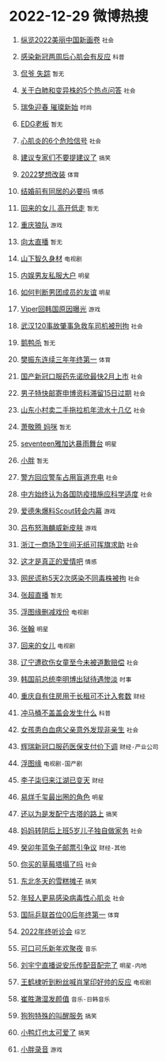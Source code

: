 # 2022-12-29 微博热搜 
1. [纵览2022美丽中国新画卷](https://m.weibo.cn/search?containerid=100103type%3D1%26t%3D10%26q%3D%23%E7%BA%B5%E8%A7%882022%E7%BE%8E%E4%B8%BD%E4%B8%AD%E5%9B%BD%E6%96%B0%E7%94%BB%E5%8D%B7%23&stream_entry_id=51&isnewpage=1&extparam=seat%3D1%26dgr%3D0%26c_type%3D51%26filter_type%3Drealtimehot%26cate%3D10103%26pos%3D0%26display_time%3D1672247296%26pre_seqid%3D16722472964719193597244&luicode=10000011&lfid=106003type%3D25%26t%3D3%26disable_hot%3D1%26filter_type%3Drealtimehot) `社会` 

2. [感染新冠两周后心肌会有反应](https://m.weibo.cn/search?containerid=100103type%3D1%26t%3D10%26q%3D%23%E6%84%9F%E6%9F%93%E6%96%B0%E5%86%A0%E4%B8%A4%E5%91%A8%E5%90%8E%E5%BF%83%E8%82%8C%E4%BC%9A%E6%9C%89%E5%8F%8D%E5%BA%94%23&stream_entry_id=31&isnewpage=1&extparam=seat%3D1%26realpos%3D1%26dgr%3D0%26c_type%3D31%26filter_type%3Drealtimehot%26pos%3D0%26lcate%3D5001%26stream_entry_id%3D31%26q%3D%2523%25E6%2584%259F%25E6%259F%2593%25E6%2596%25B0%25E5%2586%25A0%25E4%25B8%25A4%25E5%2591%25A8%25E5%2590%258E%25E5%25BF%2583%25E8%2582%258C%25E4%25BC%259A%25E6%259C%2589%25E5%258F%258D%25E5%25BA%2594%2523%26band_rank%3D1%26flag%3D0%26cate%3D5001%26display_time%3D1672247296%26pre_seqid%3D16722472964719193597244&luicode=10000011&lfid=106003type%3D25%26t%3D3%26disable_hot%3D1%26filter_type%3Drealtimehot) `科普` 

3. [侃爷 失踪](https://m.weibo.cn/search?containerid=100103type%3D1%26t%3D10%26q%3D%E4%BE%83%E7%88%B7+%E5%A4%B1%E8%B8%AA&stream_entry_id=31&isnewpage=1&extparam=seat%3D1%26realpos%3D2%26dgr%3D0%26c_type%3D31%26filter_type%3Drealtimehot%26pos%3D1%26lcate%3D5001%26stream_entry_id%3D31%26q%3D%25E4%25BE%2583%25E7%2588%25B7%2520%25E5%25A4%25B1%25E8%25B8%25AA%26band_rank%3D2%26flag%3D2%26cate%3D5001%26display_time%3D1672247296%26pre_seqid%3D16722472964719193597244&luicode=10000011&lfid=106003type%3D25%26t%3D3%26disable_hot%3D1%26filter_type%3Drealtimehot) `暂无` 

4. [关于白肺和变异株的5个热点问答](https://m.weibo.cn/search?containerid=100103type%3D1%26t%3D10%26q%3D%23%E5%85%B3%E4%BA%8E%E7%99%BD%E8%82%BA%E5%92%8C%E5%8F%98%E5%BC%82%E6%A0%AA%E7%9A%845%E4%B8%AA%E7%83%AD%E7%82%B9%E9%97%AE%E7%AD%94%23&stream_entry_id=31&isnewpage=1&extparam=seat%3D1%26realpos%3D3%26dgr%3D0%26c_type%3D31%26filter_type%3Drealtimehot%26pos%3D2%26lcate%3D5001%26stream_entry_id%3D31%26q%3D%2523%25E5%2585%25B3%25E4%25BA%258E%25E7%2599%25BD%25E8%2582%25BA%25E5%2592%258C%25E5%258F%2598%25E5%25BC%2582%25E6%25A0%25AA%25E7%259A%25845%25E4%25B8%25AA%25E7%2583%25AD%25E7%2582%25B9%25E9%2597%25AE%25E7%25AD%2594%2523%26band_rank%3D3%26flag%3D0%26cate%3D5001%26display_time%3D1672247296%26pre_seqid%3D16722472964719193597244&luicode=10000011&lfid=106003type%3D25%26t%3D3%26disable_hot%3D1%26filter_type%3Drealtimehot) `社会` 

5. [瑞兔迎春 璀璨新始](https://m.weibo.cn/search?containerid=100103type%3D1%26t%3D10%26q%3D%23%E7%91%9E%E5%85%94%E8%BF%8E%E6%98%A5+%E7%92%80%E7%92%A8%E6%96%B0%E5%A7%8B%23&stream_entry_id=31&isnewpage=1&extparam=seat%3D1%26dgr%3D0%26c_type%3D31%26filter_type%3Drealtimehot%26pos%3D3%26adid%3D176559%26lcate%3D5001%26stream_entry_id%3D31%26topic_ad%3D1%26q%3D%2523%25E7%2591%259E%25E5%2585%2594%25E8%25BF%258E%25E6%2598%25A5%2520%25E7%2592%2580%25E7%2592%25A8%25E6%2596%25B0%25E5%25A7%258B%2523%26band_rank%3D4%26cate%3D5001%26display_time%3D1672247296%26pre_seqid%3D16722472964719193597244&luicode=10000011&lfid=106003type%3D25%26t%3D3%26disable_hot%3D1%26filter_type%3Drealtimehot) `时尚` 

6. [EDG老板](https://m.weibo.cn/search?containerid=100103type%3D1%26t%3D10%26q%3DEDG%E8%80%81%E6%9D%BF&stream_entry_id=31&isnewpage=1&extparam=seat%3D1%26realpos%3D4%26dgr%3D0%26c_type%3D31%26filter_type%3Drealtimehot%26pos%3D4%26lcate%3D5001%26stream_entry_id%3D31%26q%3DEDG%25E8%2580%2581%25E6%259D%25BF%26band_rank%3D4%26flag%3D1%26cate%3D5001%26display_time%3D1672247296%26pre_seqid%3D16722472964719193597244&luicode=10000011&lfid=106003type%3D25%26t%3D3%26disable_hot%3D1%26filter_type%3Drealtimehot) `暂无` 

7. [心肌炎的6个危险信号](https://m.weibo.cn/search?containerid=100103type%3D1%26t%3D10%26q%3D%23%E5%BF%83%E8%82%8C%E7%82%8E%E7%9A%846%E4%B8%AA%E5%8D%B1%E9%99%A9%E4%BF%A1%E5%8F%B7%23&stream_entry_id=31&isnewpage=1&extparam=seat%3D1%26realpos%3D5%26dgr%3D0%26c_type%3D31%26filter_type%3Drealtimehot%26pos%3D5%26lcate%3D5001%26stream_entry_id%3D31%26q%3D%2523%25E5%25BF%2583%25E8%2582%258C%25E7%2582%258E%25E7%259A%25846%25E4%25B8%25AA%25E5%258D%25B1%25E9%2599%25A9%25E4%25BF%25A1%25E5%258F%25B7%2523%26band_rank%3D5%26flag%3D0%26cate%3D5001%26display_time%3D1672247296%26pre_seqid%3D16722472964719193597244&luicode=10000011&lfid=106003type%3D25%26t%3D3%26disable_hot%3D1%26filter_type%3Drealtimehot) `社会` 

8. [建议专家们不要提建议了](https://m.weibo.cn/search?containerid=100103type%3D1%26t%3D10%26q%3D%23%E5%BB%BA%E8%AE%AE%E4%B8%93%E5%AE%B6%E4%BB%AC%E4%B8%8D%E8%A6%81%E6%8F%90%E5%BB%BA%E8%AE%AE%E4%BA%86%23&stream_entry_id=31&isnewpage=1&extparam=seat%3D1%26realpos%3D6%26dgr%3D0%26c_type%3D31%26filter_type%3Drealtimehot%26pos%3D6%26lcate%3D5001%26stream_entry_id%3D31%26q%3D%2523%25E5%25BB%25BA%25E8%25AE%25AE%25E4%25B8%2593%25E5%25AE%25B6%25E4%25BB%25AC%25E4%25B8%258D%25E8%25A6%2581%25E6%258F%2590%25E5%25BB%25BA%25E8%25AE%25AE%25E4%25BA%2586%2523%26band_rank%3D6%26flag%3D16%26cate%3D5001%26display_time%3D1672247296%26pre_seqid%3D16722472964719193597244&luicode=10000011&lfid=106003type%3D25%26t%3D3%26disable_hot%3D1%26filter_type%3Drealtimehot) `搞笑` 

9. [2022梦想改装](https://m.weibo.cn/search?containerid=100103type%3D1%26t%3D10%26q%3D%232022%E6%A2%A6%E6%83%B3%E6%94%B9%E8%A3%85%23&stream_entry_id=31&isnewpage=1&extparam=seat%3D1%26dgr%3D0%26c_type%3D31%26filter_type%3Drealtimehot%26pos%3D7%26adid%3D176594%26lcate%3D5001%26stream_entry_id%3D31%26topic_ad%3D1%26q%3D%25232022%25E6%25A2%25A6%25E6%2583%25B3%25E6%2594%25B9%25E8%25A3%2585%2523%26band_rank%3D7%26cate%3D5001%26display_time%3D1672247296%26pre_seqid%3D16722472964719193597244&luicode=10000011&lfid=106003type%3D25%26t%3D3%26disable_hot%3D1%26filter_type%3Drealtimehot) `体育` 

10. [结婚前有同居的必要吗](https://m.weibo.cn/search?containerid=100103type%3D1%26t%3D10%26q%3D%23%E7%BB%93%E5%A9%9A%E5%89%8D%E6%9C%89%E5%90%8C%E5%B1%85%E7%9A%84%E5%BF%85%E8%A6%81%E5%90%97%23&stream_entry_id=31&isnewpage=1&extparam=seat%3D1%26realpos%3D7%26dgr%3D0%26c_type%3D31%26filter_type%3Drealtimehot%26pos%3D8%26lcate%3D5001%26stream_entry_id%3D31%26q%3D%2523%25E7%25BB%2593%25E5%25A9%259A%25E5%2589%258D%25E6%259C%2589%25E5%2590%258C%25E5%25B1%2585%25E7%259A%2584%25E5%25BF%2585%25E8%25A6%2581%25E5%2590%2597%2523%26band_rank%3D7%26flag%3D2%26cate%3D5001%26display_time%3D1672247296%26pre_seqid%3D16722472964719193597244&luicode=10000011&lfid=106003type%3D25%26t%3D3%26disable_hot%3D1%26filter_type%3Drealtimehot) `情感` 

11. [回来的女儿 高开低走](https://m.weibo.cn/search?containerid=100103type%3D1%26t%3D10%26q%3D%E5%9B%9E%E6%9D%A5%E7%9A%84%E5%A5%B3%E5%84%BF+%E9%AB%98%E5%BC%80%E4%BD%8E%E8%B5%B0&stream_entry_id=31&isnewpage=1&extparam=seat%3D1%26realpos%3D8%26dgr%3D0%26c_type%3D31%26filter_type%3Drealtimehot%26pos%3D9%26lcate%3D5001%26stream_entry_id%3D31%26q%3D%25E5%259B%259E%25E6%259D%25A5%25E7%259A%2584%25E5%25A5%25B3%25E5%2584%25BF%2520%25E9%25AB%2598%25E5%25BC%2580%25E4%25BD%258E%25E8%25B5%25B0%26band_rank%3D8%26flag%3D0%26cate%3D5001%26display_time%3D1672247296%26pre_seqid%3D16722472964719193597244&luicode=10000011&lfid=106003type%3D25%26t%3D3%26disable_hot%3D1%26filter_type%3Drealtimehot) `暂无` 

12. [重庆狼队](https://m.weibo.cn/search?containerid=100103type%3D1%26t%3D10%26q%3D%23%E9%87%8D%E5%BA%86%E7%8B%BC%E9%98%9F%23&stream_entry_id=31&isnewpage=1&extparam=seat%3D1%26realpos%3D9%26dgr%3D0%26c_type%3D31%26filter_type%3Drealtimehot%26pos%3D10%26lcate%3D5001%26stream_entry_id%3D31%26q%3D%2523%25E9%2587%258D%25E5%25BA%2586%25E7%258B%25BC%25E9%2598%259F%2523%26band_rank%3D9%26flag%3D0%26cate%3D5001%26display_time%3D1672247296%26pre_seqid%3D16722472964719193597244&luicode=10000011&lfid=106003type%3D25%26t%3D3%26disable_hot%3D1%26filter_type%3Drealtimehot) `游戏` 

13. [向太直播](https://m.weibo.cn/search?containerid=100103type%3D1%26t%3D10%26q%3D%E5%90%91%E5%A4%AA%E7%9B%B4%E6%92%AD&stream_entry_id=31&isnewpage=1&extparam=seat%3D1%26realpos%3D10%26dgr%3D0%26c_type%3D31%26filter_type%3Drealtimehot%26pos%3D11%26lcate%3D5001%26stream_entry_id%3D31%26q%3D%25E5%2590%2591%25E5%25A4%25AA%25E7%259B%25B4%25E6%2592%25AD%26band_rank%3D10%26flag%3D0%26cate%3D5001%26display_time%3D1672247296%26pre_seqid%3D16722472964719193597244&luicode=10000011&lfid=106003type%3D25%26t%3D3%26disable_hot%3D1%26filter_type%3Drealtimehot) `暂无` 

14. [山下智久身材](https://m.weibo.cn/search?containerid=100103type%3D1%26t%3D10%26q%3D%23%E5%B1%B1%E4%B8%8B%E6%99%BA%E4%B9%85%E8%BA%AB%E6%9D%90%23&stream_entry_id=31&isnewpage=1&extparam=seat%3D1%26realpos%3D11%26dgr%3D0%26c_type%3D31%26filter_type%3Drealtimehot%26pos%3D12%26lcate%3D5001%26stream_entry_id%3D31%26q%3D%2523%25E5%25B1%25B1%25E4%25B8%258B%25E6%2599%25BA%25E4%25B9%2585%25E8%25BA%25AB%25E6%259D%2590%2523%26band_rank%3D11%26flag%3D1%26cate%3D5001%26display_time%3D1672247296%26pre_seqid%3D16722472964719193597244&luicode=10000011&lfid=106003type%3D25%26t%3D3%26disable_hot%3D1%26filter_type%3Drealtimehot) `电视剧` 

15. [内娱男友私服大户](https://m.weibo.cn/search?containerid=100103type%3D1%26t%3D10%26q%3D%23%E5%86%85%E5%A8%B1%E7%94%B7%E5%8F%8B%E7%A7%81%E6%9C%8D%E5%A4%A7%E6%88%B7%23&stream_entry_id=31&isnewpage=1&extparam=seat%3D1%26realpos%3D12%26dgr%3D0%26c_type%3D31%26filter_type%3Drealtimehot%26pos%3D13%26lcate%3D5001%26stream_entry_id%3D31%26q%3D%2523%25E5%2586%2585%25E5%25A8%25B1%25E7%2594%25B7%25E5%258F%258B%25E7%25A7%2581%25E6%259C%258D%25E5%25A4%25A7%25E6%2588%25B7%2523%26band_rank%3D12%26flag%3D1%26cate%3D5001%26display_time%3D1672247296%26pre_seqid%3D16722472964719193597244&luicode=10000011&lfid=106003type%3D25%26t%3D3%26disable_hot%3D1%26filter_type%3Drealtimehot) `明星` 

16. [如何判断男团成员的友谊](https://m.weibo.cn/search?containerid=100103type%3D1%26t%3D10%26q%3D%23%E5%A6%82%E4%BD%95%E5%88%A4%E6%96%AD%E7%94%B7%E5%9B%A2%E6%88%90%E5%91%98%E7%9A%84%E5%8F%8B%E8%B0%8A%23&stream_entry_id=31&isnewpage=1&extparam=seat%3D1%26realpos%3D13%26dgr%3D0%26c_type%3D31%26filter_type%3Drealtimehot%26pos%3D14%26lcate%3D5001%26stream_entry_id%3D31%26q%3D%2523%25E5%25A6%2582%25E4%25BD%2595%25E5%2588%25A4%25E6%2596%25AD%25E7%2594%25B7%25E5%259B%25A2%25E6%2588%2590%25E5%2591%2598%25E7%259A%2584%25E5%258F%258B%25E8%25B0%258A%2523%26band_rank%3D13%26flag%3D1%26cate%3D5001%26display_time%3D1672247296%26pre_seqid%3D16722472964719193597244&luicode=10000011&lfid=106003type%3D25%26t%3D3%26disable_hot%3D1%26filter_type%3Drealtimehot) `明星` 

17. [Viper回韩国原因曝光](https://m.weibo.cn/search?containerid=100103type%3D1%26t%3D10%26q%3D%23Viper%E5%9B%9E%E9%9F%A9%E5%9B%BD%E5%8E%9F%E5%9B%A0%E6%9B%9D%E5%85%89%23&stream_entry_id=31&isnewpage=1&extparam=seat%3D1%26realpos%3D14%26dgr%3D0%26c_type%3D31%26filter_type%3Drealtimehot%26pos%3D15%26lcate%3D5001%26stream_entry_id%3D31%26q%3D%2523Viper%25E5%259B%259E%25E9%259F%25A9%25E5%259B%25BD%25E5%258E%259F%25E5%259B%25A0%25E6%259B%259D%25E5%2585%2589%2523%26band_rank%3D14%26flag%3D0%26cate%3D5001%26display_time%3D1672247296%26pre_seqid%3D16722472964719193597244&luicode=10000011&lfid=106003type%3D25%26t%3D3%26disable_hot%3D1%26filter_type%3Drealtimehot) `游戏` 

18. [武汉120事故肇事急救车司机被刑拘](https://m.weibo.cn/search?containerid=100103type%3D1%26t%3D10%26q%3D%23%E6%AD%A6%E6%B1%89120%E4%BA%8B%E6%95%85%E8%82%87%E4%BA%8B%E6%80%A5%E6%95%91%E8%BD%A6%E5%8F%B8%E6%9C%BA%E8%A2%AB%E5%88%91%E6%8B%98%23&stream_entry_id=31&isnewpage=1&extparam=seat%3D1%26realpos%3D15%26dgr%3D0%26c_type%3D31%26filter_type%3Drealtimehot%26pos%3D16%26lcate%3D5001%26stream_entry_id%3D31%26q%3D%2523%25E6%25AD%25A6%25E6%25B1%2589120%25E4%25BA%258B%25E6%2595%2585%25E8%2582%2587%25E4%25BA%258B%25E6%2580%25A5%25E6%2595%2591%25E8%25BD%25A6%25E5%258F%25B8%25E6%259C%25BA%25E8%25A2%25AB%25E5%2588%2591%25E6%258B%2598%2523%26band_rank%3D15%26flag%3D0%26cate%3D5001%26display_time%3D1672247296%26pre_seqid%3D16722472964719193597244&luicode=10000011&lfid=106003type%3D25%26t%3D3%26disable_hot%3D1%26filter_type%3Drealtimehot) `社会` 

19. [鹅鸭杀](https://m.weibo.cn/search?containerid=100103type%3D1%26t%3D10%26q%3D%E9%B9%85%E9%B8%AD%E6%9D%80&stream_entry_id=31&isnewpage=1&extparam=seat%3D1%26realpos%3D16%26dgr%3D0%26c_type%3D31%26filter_type%3Drealtimehot%26pos%3D17%26lcate%3D5001%26stream_entry_id%3D31%26q%3D%25E9%25B9%2585%25E9%25B8%25AD%25E6%259D%2580%26band_rank%3D16%26flag%3D0%26cate%3D5001%26display_time%3D1672247296%26pre_seqid%3D16722472964719193597244&luicode=10000011&lfid=106003type%3D25%26t%3D3%26disable_hot%3D1%26filter_type%3Drealtimehot) `暂无` 

20. [樊振东连续三年年终第一](https://m.weibo.cn/search?containerid=100103type%3D1%26t%3D10%26q%3D%23%E6%A8%8A%E6%8C%AF%E4%B8%9C%E8%BF%9E%E7%BB%AD%E4%B8%89%E5%B9%B4%E5%B9%B4%E7%BB%88%E7%AC%AC%E4%B8%80%23&stream_entry_id=31&isnewpage=1&extparam=seat%3D1%26realpos%3D17%26dgr%3D0%26c_type%3D31%26filter_type%3Drealtimehot%26pos%3D18%26lcate%3D5001%26stream_entry_id%3D31%26q%3D%2523%25E6%25A8%258A%25E6%258C%25AF%25E4%25B8%259C%25E8%25BF%259E%25E7%25BB%25AD%25E4%25B8%2589%25E5%25B9%25B4%25E5%25B9%25B4%25E7%25BB%2588%25E7%25AC%25AC%25E4%25B8%2580%2523%26band_rank%3D17%26flag%3D0%26cate%3D5001%26display_time%3D1672247296%26pre_seqid%3D16722472964719193597244&luicode=10000011&lfid=106003type%3D25%26t%3D3%26disable_hot%3D1%26filter_type%3Drealtimehot) `体育` 

21. [国产新冠口服药先诺欣最快2月上市](https://m.weibo.cn/search?containerid=100103type%3D1%26t%3D10%26q%3D%23%E5%9B%BD%E4%BA%A7%E6%96%B0%E5%86%A0%E5%8F%A3%E6%9C%8D%E8%8D%AF%E5%85%88%E8%AF%BA%E6%AC%A3%E6%9C%80%E5%BF%AB2%E6%9C%88%E4%B8%8A%E5%B8%82%23&stream_entry_id=31&isnewpage=1&extparam=seat%3D1%26realpos%3D18%26dgr%3D0%26c_type%3D31%26filter_type%3Drealtimehot%26pos%3D19%26lcate%3D5001%26stream_entry_id%3D31%26q%3D%2523%25E5%259B%25BD%25E4%25BA%25A7%25E6%2596%25B0%25E5%2586%25A0%25E5%258F%25A3%25E6%259C%258D%25E8%258D%25AF%25E5%2585%2588%25E8%25AF%25BA%25E6%25AC%25A3%25E6%259C%2580%25E5%25BF%25AB2%25E6%259C%2588%25E4%25B8%258A%25E5%25B8%2582%2523%26band_rank%3D18%26flag%3D0%26cate%3D5001%26display_time%3D1672247296%26pre_seqid%3D16722472964719193597244&luicode=10000011&lfid=106003type%3D25%26t%3D3%26disable_hot%3D1%26filter_type%3Drealtimehot) `社会` 

22. [男子特快邮寄申博资料滞留15日过期](https://m.weibo.cn/search?containerid=100103type%3D1%26t%3D10%26q%3D%23%E7%94%B7%E5%AD%90%E7%89%B9%E5%BF%AB%E9%82%AE%E5%AF%84%E7%94%B3%E5%8D%9A%E8%B5%84%E6%96%99%E6%BB%9E%E7%95%9915%E6%97%A5%E8%BF%87%E6%9C%9F%23&stream_entry_id=31&isnewpage=1&extparam=seat%3D1%26realpos%3D19%26dgr%3D0%26c_type%3D31%26filter_type%3Drealtimehot%26pos%3D20%26lcate%3D5001%26stream_entry_id%3D31%26q%3D%2523%25E7%2594%25B7%25E5%25AD%2590%25E7%2589%25B9%25E5%25BF%25AB%25E9%2582%25AE%25E5%25AF%2584%25E7%2594%25B3%25E5%258D%259A%25E8%25B5%2584%25E6%2596%2599%25E6%25BB%259E%25E7%2595%259915%25E6%2597%25A5%25E8%25BF%2587%25E6%259C%259F%2523%26band_rank%3D19%26flag%3D0%26cate%3D5001%26display_time%3D1672247296%26pre_seqid%3D16722472964719193597244&luicode=10000011&lfid=106003type%3D25%26t%3D3%26disable_hot%3D1%26filter_type%3Drealtimehot) `社会` 

23. [山东小村卖二手拖拉机年流水十几亿](https://m.weibo.cn/search?containerid=100103type%3D1%26t%3D10%26q%3D%23%E5%B1%B1%E4%B8%9C%E5%B0%8F%E6%9D%91%E5%8D%96%E4%BA%8C%E6%89%8B%E6%8B%96%E6%8B%89%E6%9C%BA%E5%B9%B4%E6%B5%81%E6%B0%B4%E5%8D%81%E5%87%A0%E4%BA%BF%23&stream_entry_id=31&isnewpage=1&extparam=seat%3D1%26realpos%3D20%26dgr%3D0%26c_type%3D31%26filter_type%3Drealtimehot%26pos%3D21%26lcate%3D5001%26stream_entry_id%3D31%26q%3D%2523%25E5%25B1%25B1%25E4%25B8%259C%25E5%25B0%258F%25E6%259D%2591%25E5%258D%2596%25E4%25BA%258C%25E6%2589%258B%25E6%258B%2596%25E6%258B%2589%25E6%259C%25BA%25E5%25B9%25B4%25E6%25B5%2581%25E6%25B0%25B4%25E5%258D%2581%25E5%2587%25A0%25E4%25BA%25BF%2523%26band_rank%3D20%26flag%3D0%26cate%3D5001%26display_time%3D1672247296%26pre_seqid%3D16722472964719193597244&luicode=10000011&lfid=106003type%3D25%26t%3D3%26disable_hot%3D1%26filter_type%3Drealtimehot) `社会` 

24. [萧敬腾 妈咪](https://m.weibo.cn/search?containerid=100103type%3D1%26t%3D10%26q%3D%E8%90%A7%E6%95%AC%E8%85%BE+%E5%A6%88%E5%92%AA&stream_entry_id=31&isnewpage=1&extparam=seat%3D1%26realpos%3D21%26dgr%3D0%26c_type%3D31%26filter_type%3Drealtimehot%26pos%3D22%26lcate%3D5001%26stream_entry_id%3D31%26q%3D%25E8%2590%25A7%25E6%2595%25AC%25E8%2585%25BE%2520%25E5%25A6%2588%25E5%2592%25AA%26band_rank%3D21%26flag%3D0%26cate%3D5001%26display_time%3D1672247296%26pre_seqid%3D16722472964719193597244&luicode=10000011&lfid=106003type%3D25%26t%3D3%26disable_hot%3D1%26filter_type%3Drealtimehot) `暂无` 

25. [seventeen雅加达暴雨舞台](https://m.weibo.cn/search?containerid=100103type%3D1%26t%3D10%26q%3D%23seventeen%E9%9B%85%E5%8A%A0%E8%BE%BE%E6%9A%B4%E9%9B%A8%E8%88%9E%E5%8F%B0%23&stream_entry_id=31&isnewpage=1&extparam=seat%3D1%26realpos%3D22%26dgr%3D0%26c_type%3D31%26filter_type%3Drealtimehot%26pos%3D23%26lcate%3D5001%26stream_entry_id%3D31%26q%3D%2523seventeen%25E9%259B%2585%25E5%258A%25A0%25E8%25BE%25BE%25E6%259A%25B4%25E9%259B%25A8%25E8%2588%259E%25E5%258F%25B0%2523%26band_rank%3D22%26flag%3D0%26cate%3D5001%26display_time%3D1672247296%26pre_seqid%3D16722472964719193597244&luicode=10000011&lfid=106003type%3D25%26t%3D3%26disable_hot%3D1%26filter_type%3Drealtimehot) `明星` 

26. [小胖](https://m.weibo.cn/search?containerid=100103type%3D1%26t%3D10%26q%3D%E5%B0%8F%E8%83%96&stream_entry_id=31&isnewpage=1&extparam=seat%3D1%26realpos%3D23%26dgr%3D0%26c_type%3D31%26filter_type%3Drealtimehot%26pos%3D24%26lcate%3D5001%26stream_entry_id%3D31%26q%3D%25E5%25B0%258F%25E8%2583%2596%26band_rank%3D23%26flag%3D0%26cate%3D5001%26display_time%3D1672247296%26pre_seqid%3D16722472964719193597244&luicode=10000011&lfid=106003type%3D25%26t%3D3%26disable_hot%3D1%26filter_type%3Drealtimehot) `暂无` 

27. [警方回应警车占用盲道充电](https://m.weibo.cn/search?containerid=100103type%3D1%26t%3D10%26q%3D%23%E8%AD%A6%E6%96%B9%E5%9B%9E%E5%BA%94%E8%AD%A6%E8%BD%A6%E5%8D%A0%E7%94%A8%E7%9B%B2%E9%81%93%E5%85%85%E7%94%B5%23&stream_entry_id=31&isnewpage=1&extparam=seat%3D1%26realpos%3D24%26dgr%3D0%26c_type%3D31%26filter_type%3Drealtimehot%26pos%3D25%26lcate%3D5001%26stream_entry_id%3D31%26q%3D%2523%25E8%25AD%25A6%25E6%2596%25B9%25E5%259B%259E%25E5%25BA%2594%25E8%25AD%25A6%25E8%25BD%25A6%25E5%258D%25A0%25E7%2594%25A8%25E7%259B%25B2%25E9%2581%2593%25E5%2585%2585%25E7%2594%25B5%2523%26band_rank%3D24%26flag%3D1%26cate%3D5001%26display_time%3D1672247296%26pre_seqid%3D16722472964719193597244&luicode=10000011&lfid=106003type%3D25%26t%3D3%26disable_hot%3D1%26filter_type%3Drealtimehot) `社会` 

28. [中方始终认为各国防疫措施应科学适度](https://m.weibo.cn/search?containerid=100103type%3D1%26t%3D10%26q%3D%23%E4%B8%AD%E6%96%B9%E5%A7%8B%E7%BB%88%E8%AE%A4%E4%B8%BA%E5%90%84%E5%9B%BD%E9%98%B2%E7%96%AB%E6%8E%AA%E6%96%BD%E5%BA%94%E7%A7%91%E5%AD%A6%E9%80%82%E5%BA%A6%23&stream_entry_id=31&isnewpage=1&extparam=seat%3D1%26realpos%3D25%26dgr%3D0%26c_type%3D31%26filter_type%3Drealtimehot%26pos%3D26%26lcate%3D5001%26stream_entry_id%3D31%26q%3D%2523%25E4%25B8%25AD%25E6%2596%25B9%25E5%25A7%258B%25E7%25BB%2588%25E8%25AE%25A4%25E4%25B8%25BA%25E5%2590%2584%25E5%259B%25BD%25E9%2598%25B2%25E7%2596%25AB%25E6%258E%25AA%25E6%2596%25BD%25E5%25BA%2594%25E7%25A7%2591%25E5%25AD%25A6%25E9%2580%2582%25E5%25BA%25A6%2523%26band_rank%3D25%26flag%3D0%26cate%3D5001%26display_time%3D1672247296%26pre_seqid%3D16722472964719193597244&luicode=10000011&lfid=106003type%3D25%26t%3D3%26disable_hot%3D1%26filter_type%3Drealtimehot) `社会` 

29. [爱德朱爆料Scout转会内幕](https://m.weibo.cn/search?containerid=100103type%3D1%26t%3D10%26q%3D%23%E7%88%B1%E5%BE%B7%E6%9C%B1%E7%88%86%E6%96%99Scout%E8%BD%AC%E4%BC%9A%E5%86%85%E5%B9%95%23&stream_entry_id=31&isnewpage=1&extparam=seat%3D1%26realpos%3D26%26dgr%3D0%26c_type%3D31%26filter_type%3Drealtimehot%26pos%3D27%26lcate%3D5001%26stream_entry_id%3D31%26q%3D%2523%25E7%2588%25B1%25E5%25BE%25B7%25E6%259C%25B1%25E7%2588%2586%25E6%2596%2599Scout%25E8%25BD%25AC%25E4%25BC%259A%25E5%2586%2585%25E5%25B9%2595%2523%26band_rank%3D26%26flag%3D0%26cate%3D5001%26display_time%3D1672247296%26pre_seqid%3D16722472964719193597244&luicode=10000011&lfid=106003type%3D25%26t%3D3%26disable_hot%3D1%26filter_type%3Drealtimehot) `游戏` 

30. [吕布怒海麟威新皮肤](https://m.weibo.cn/search?containerid=100103type%3D1%26t%3D10%26q%3D%23%E5%90%95%E5%B8%83%E6%80%92%E6%B5%B7%E9%BA%9F%E5%A8%81%E6%96%B0%E7%9A%AE%E8%82%A4%23&stream_entry_id=31&isnewpage=1&extparam=seat%3D1%26realpos%3D27%26dgr%3D0%26c_type%3D31%26filter_type%3Drealtimehot%26pos%3D28%26lcate%3D5001%26stream_entry_id%3D31%26q%3D%2523%25E5%2590%2595%25E5%25B8%2583%25E6%2580%2592%25E6%25B5%25B7%25E9%25BA%259F%25E5%25A8%2581%25E6%2596%25B0%25E7%259A%25AE%25E8%2582%25A4%2523%26band_rank%3D27%26flag%3D0%26cate%3D5001%26display_time%3D1672247296%26pre_seqid%3D16722472964719193597244&luicode=10000011&lfid=106003type%3D25%26t%3D3%26disable_hot%3D1%26filter_type%3Drealtimehot) `游戏` 

31. [浙江一商场卫生间无纸可挥旗求助](https://m.weibo.cn/search?containerid=100103type%3D1%26t%3D10%26q%3D%23%E6%B5%99%E6%B1%9F%E4%B8%80%E5%95%86%E5%9C%BA%E5%8D%AB%E7%94%9F%E9%97%B4%E6%97%A0%E7%BA%B8%E5%8F%AF%E6%8C%A5%E6%97%97%E6%B1%82%E5%8A%A9%23&stream_entry_id=31&isnewpage=1&extparam=seat%3D1%26realpos%3D28%26dgr%3D0%26c_type%3D31%26filter_type%3Drealtimehot%26pos%3D29%26lcate%3D5001%26stream_entry_id%3D31%26q%3D%2523%25E6%25B5%2599%25E6%25B1%259F%25E4%25B8%2580%25E5%2595%2586%25E5%259C%25BA%25E5%258D%25AB%25E7%2594%259F%25E9%2597%25B4%25E6%2597%25A0%25E7%25BA%25B8%25E5%258F%25AF%25E6%258C%25A5%25E6%2597%2597%25E6%25B1%2582%25E5%258A%25A9%2523%26band_rank%3D28%26flag%3D1%26cate%3D5001%26display_time%3D1672247296%26pre_seqid%3D16722472964719193597244&luicode=10000011&lfid=106003type%3D25%26t%3D3%26disable_hot%3D1%26filter_type%3Drealtimehot) `社会` 

32. [这才是真正的爱情吧](https://m.weibo.cn/search?containerid=100103type%3D1%26t%3D10%26q%3D%23%E8%BF%99%E6%89%8D%E6%98%AF%E7%9C%9F%E6%AD%A3%E7%9A%84%E7%88%B1%E6%83%85%E5%90%A7%23&stream_entry_id=31&isnewpage=1&extparam=seat%3D1%26realpos%3D29%26dgr%3D0%26c_type%3D31%26filter_type%3Drealtimehot%26pos%3D30%26lcate%3D5001%26stream_entry_id%3D31%26q%3D%2523%25E8%25BF%2599%25E6%2589%258D%25E6%2598%25AF%25E7%259C%259F%25E6%25AD%25A3%25E7%259A%2584%25E7%2588%25B1%25E6%2583%2585%25E5%2590%25A7%2523%26band_rank%3D29%26flag%3D0%26cate%3D5001%26display_time%3D1672247296%26pre_seqid%3D16722472964719193597244&luicode=10000011&lfid=106003type%3D25%26t%3D3%26disable_hot%3D1%26filter_type%3Drealtimehot) `情感` 

33. [网民谎称5天2次感染不同毒株被拘](https://m.weibo.cn/search?containerid=100103type%3D1%26t%3D10%26q%3D%23%E7%BD%91%E6%B0%91%E8%B0%8E%E7%A7%B05%E5%A4%A92%E6%AC%A1%E6%84%9F%E6%9F%93%E4%B8%8D%E5%90%8C%E6%AF%92%E6%A0%AA%E8%A2%AB%E6%8B%98%23&stream_entry_id=31&isnewpage=1&extparam=seat%3D1%26realpos%3D30%26dgr%3D0%26c_type%3D31%26filter_type%3Drealtimehot%26pos%3D31%26lcate%3D5001%26stream_entry_id%3D31%26q%3D%2523%25E7%25BD%2591%25E6%25B0%2591%25E8%25B0%258E%25E7%25A7%25B05%25E5%25A4%25A92%25E6%25AC%25A1%25E6%2584%259F%25E6%259F%2593%25E4%25B8%258D%25E5%2590%258C%25E6%25AF%2592%25E6%25A0%25AA%25E8%25A2%25AB%25E6%258B%2598%2523%26band_rank%3D30%26flag%3D0%26cate%3D5001%26display_time%3D1672247296%26pre_seqid%3D16722472964719193597244&luicode=10000011&lfid=106003type%3D25%26t%3D3%26disable_hot%3D1%26filter_type%3Drealtimehot) `社会` 

34. [张超直播](https://m.weibo.cn/search?containerid=100103type%3D1%26t%3D10%26q%3D%E5%BC%A0%E8%B6%85%E7%9B%B4%E6%92%AD&stream_entry_id=31&isnewpage=1&extparam=seat%3D1%26realpos%3D31%26dgr%3D0%26c_type%3D31%26filter_type%3Drealtimehot%26pos%3D32%26lcate%3D5001%26stream_entry_id%3D31%26q%3D%25E5%25BC%25A0%25E8%25B6%2585%25E7%259B%25B4%25E6%2592%25AD%26band_rank%3D31%26flag%3D1%26cate%3D5001%26display_time%3D1672247296%26pre_seqid%3D16722472964719193597244&luicode=10000011&lfid=106003type%3D25%26t%3D3%26disable_hot%3D1%26filter_type%3Drealtimehot) `暂无` 

35. [浮图缘删减戏份](https://m.weibo.cn/search?containerid=100103type%3D1%26t%3D10%26q%3D%23%E6%B5%AE%E5%9B%BE%E7%BC%98%E5%88%A0%E5%87%8F%E6%88%8F%E4%BB%BD%23&stream_entry_id=31&isnewpage=1&extparam=seat%3D1%26realpos%3D32%26dgr%3D0%26c_type%3D31%26filter_type%3Drealtimehot%26pos%3D33%26lcate%3D5001%26stream_entry_id%3D31%26q%3D%2523%25E6%25B5%25AE%25E5%259B%25BE%25E7%25BC%2598%25E5%2588%25A0%25E5%2587%258F%25E6%2588%258F%25E4%25BB%25BD%2523%26band_rank%3D32%26flag%3D0%26cate%3D5001%26display_time%3D1672247296%26pre_seqid%3D16722472964719193597244&luicode=10000011&lfid=106003type%3D25%26t%3D3%26disable_hot%3D1%26filter_type%3Drealtimehot) `电视剧` 

36. [张翰](https://m.weibo.cn/search?containerid=100103type%3D1%26t%3D10%26q%3D%E5%BC%A0%E7%BF%B0&stream_entry_id=31&isnewpage=1&extparam=seat%3D1%26realpos%3D33%26dgr%3D0%26c_type%3D31%26filter_type%3Drealtimehot%26pos%3D34%26lcate%3D5001%26stream_entry_id%3D31%26q%3D%25E5%25BC%25A0%25E7%25BF%25B0%26band_rank%3D33%26flag%3D0%26cate%3D5001%26display_time%3D1672247296%26pre_seqid%3D16722472964719193597244&luicode=10000011&lfid=106003type%3D25%26t%3D3%26disable_hot%3D1%26filter_type%3Drealtimehot) `明星` 

37. [回来的女儿](https://m.weibo.cn/search?containerid=100103type%3D1%26t%3D10%26q%3D%E5%9B%9E%E6%9D%A5%E7%9A%84%E5%A5%B3%E5%84%BF&stream_entry_id=31&isnewpage=1&extparam=seat%3D1%26realpos%3D34%26dgr%3D0%26c_type%3D31%26filter_type%3Drealtimehot%26pos%3D35%26lcate%3D5001%26stream_entry_id%3D31%26q%3D%25E5%259B%259E%25E6%259D%25A5%25E7%259A%2584%25E5%25A5%25B3%25E5%2584%25BF%26band_rank%3D34%26flag%3D0%26cate%3D5001%26display_time%3D1672247296%26pre_seqid%3D16722472964719193597244&luicode=10000011&lfid=106003type%3D25%26t%3D3%26disable_hot%3D1%26filter_type%3Drealtimehot) `电视剧` 

38. [辽宁遭砍伤女童至今未被道歉赔偿](https://m.weibo.cn/search?containerid=100103type%3D1%26t%3D10%26q%3D%23%E8%BE%BD%E5%AE%81%E9%81%AD%E7%A0%8D%E4%BC%A4%E5%A5%B3%E7%AB%A5%E8%87%B3%E4%BB%8A%E6%9C%AA%E8%A2%AB%E9%81%93%E6%AD%89%E8%B5%94%E5%81%BF%23&stream_entry_id=31&isnewpage=1&extparam=seat%3D1%26realpos%3D35%26dgr%3D0%26c_type%3D31%26filter_type%3Drealtimehot%26pos%3D36%26lcate%3D5001%26stream_entry_id%3D31%26q%3D%2523%25E8%25BE%25BD%25E5%25AE%2581%25E9%2581%25AD%25E7%25A0%258D%25E4%25BC%25A4%25E5%25A5%25B3%25E7%25AB%25A5%25E8%2587%25B3%25E4%25BB%258A%25E6%259C%25AA%25E8%25A2%25AB%25E9%2581%2593%25E6%25AD%2589%25E8%25B5%2594%25E5%2581%25BF%2523%26band_rank%3D35%26flag%3D0%26cate%3D5001%26display_time%3D1672247296%26pre_seqid%3D16722472964719193597244&luicode=10000011&lfid=106003type%3D25%26t%3D3%26disable_hot%3D1%26filter_type%3Drealtimehot) `社会` 

39. [韩国前总统李明博出狱待遇惨淡](https://m.weibo.cn/search?containerid=100103type%3D1%26t%3D10%26q%3D%23%E9%9F%A9%E5%9B%BD%E5%89%8D%E6%80%BB%E7%BB%9F%E6%9D%8E%E6%98%8E%E5%8D%9A%E5%87%BA%E7%8B%B1%E5%BE%85%E9%81%87%E6%83%A8%E6%B7%A1%23&stream_entry_id=31&isnewpage=1&extparam=seat%3D1%26realpos%3D36%26dgr%3D0%26c_type%3D31%26filter_type%3Drealtimehot%26pos%3D37%26lcate%3D5001%26stream_entry_id%3D31%26q%3D%2523%25E9%259F%25A9%25E5%259B%25BD%25E5%2589%258D%25E6%2580%25BB%25E7%25BB%259F%25E6%259D%258E%25E6%2598%258E%25E5%258D%259A%25E5%2587%25BA%25E7%258B%25B1%25E5%25BE%2585%25E9%2581%2587%25E6%2583%25A8%25E6%25B7%25A1%2523%26band_rank%3D36%26flag%3D0%26cate%3D5001%26display_time%3D1672247296%26pre_seqid%3D16722472964719193597244&luicode=10000011&lfid=106003type%3D25%26t%3D3%26disable_hot%3D1%26filter_type%3Drealtimehot) `时事` 

40. [重庆自有住房用于长租可不计入套数](https://m.weibo.cn/search?containerid=100103type%3D1%26t%3D10%26q%3D%23%E9%87%8D%E5%BA%86%E8%87%AA%E6%9C%89%E4%BD%8F%E6%88%BF%E7%94%A8%E4%BA%8E%E9%95%BF%E7%A7%9F%E5%8F%AF%E4%B8%8D%E8%AE%A1%E5%85%A5%E5%A5%97%E6%95%B0%23&stream_entry_id=31&isnewpage=1&extparam=seat%3D1%26realpos%3D37%26dgr%3D0%26c_type%3D31%26filter_type%3Drealtimehot%26pos%3D38%26lcate%3D5001%26stream_entry_id%3D31%26q%3D%2523%25E9%2587%258D%25E5%25BA%2586%25E8%2587%25AA%25E6%259C%2589%25E4%25BD%258F%25E6%2588%25BF%25E7%2594%25A8%25E4%25BA%258E%25E9%2595%25BF%25E7%25A7%259F%25E5%258F%25AF%25E4%25B8%258D%25E8%25AE%25A1%25E5%2585%25A5%25E5%25A5%2597%25E6%2595%25B0%2523%26band_rank%3D37%26flag%3D0%26cate%3D5001%26display_time%3D1672247296%26pre_seqid%3D16722472964719193597244&luicode=10000011&lfid=106003type%3D25%26t%3D3%26disable_hot%3D1%26filter_type%3Drealtimehot) `财经` 

41. [冲马桶不盖盖会发生什么](https://m.weibo.cn/search?containerid=100103type%3D1%26t%3D10%26q%3D%23%E5%86%B2%E9%A9%AC%E6%A1%B6%E4%B8%8D%E7%9B%96%E7%9B%96%E4%BC%9A%E5%8F%91%E7%94%9F%E4%BB%80%E4%B9%88%23&stream_entry_id=31&isnewpage=1&extparam=seat%3D1%26realpos%3D38%26dgr%3D0%26c_type%3D31%26filter_type%3Drealtimehot%26pos%3D39%26lcate%3D5001%26stream_entry_id%3D31%26q%3D%2523%25E5%2586%25B2%25E9%25A9%25AC%25E6%25A1%25B6%25E4%25B8%258D%25E7%259B%2596%25E7%259B%2596%25E4%25BC%259A%25E5%258F%2591%25E7%2594%259F%25E4%25BB%2580%25E4%25B9%2588%2523%26band_rank%3D38%26flag%3D0%26cate%3D5001%26display_time%3D1672247296%26pre_seqid%3D16722472964719193597244&luicode=10000011&lfid=106003type%3D25%26t%3D3%26disable_hot%3D1%26filter_type%3Drealtimehot) `科普` 

42. [女孩患白血病父亲意外发现非亲生](https://m.weibo.cn/search?containerid=100103type%3D1%26t%3D10%26q%3D%23%E5%A5%B3%E5%AD%A9%E6%82%A3%E7%99%BD%E8%A1%80%E7%97%85%E7%88%B6%E4%BA%B2%E6%84%8F%E5%A4%96%E5%8F%91%E7%8E%B0%E9%9D%9E%E4%BA%B2%E7%94%9F%23&stream_entry_id=31&isnewpage=1&extparam=seat%3D1%26realpos%3D39%26dgr%3D0%26c_type%3D31%26filter_type%3Drealtimehot%26pos%3D40%26lcate%3D5001%26stream_entry_id%3D31%26q%3D%2523%25E5%25A5%25B3%25E5%25AD%25A9%25E6%2582%25A3%25E7%2599%25BD%25E8%25A1%2580%25E7%2597%2585%25E7%2588%25B6%25E4%25BA%25B2%25E6%2584%258F%25E5%25A4%2596%25E5%258F%2591%25E7%258E%25B0%25E9%259D%259E%25E4%25BA%25B2%25E7%2594%259F%2523%26band_rank%3D39%26flag%3D0%26cate%3D5001%26display_time%3D1672247296%26pre_seqid%3D16722472964719193597244&luicode=10000011&lfid=106003type%3D25%26t%3D3%26disable_hot%3D1%26filter_type%3Drealtimehot) `社会` 

43. [辉瑞新冠口服药医保支付价下调](https://m.weibo.cn/search?containerid=100103type%3D1%26t%3D10%26q%3D%23%E8%BE%89%E7%91%9E%E6%96%B0%E5%86%A0%E5%8F%A3%E6%9C%8D%E8%8D%AF%E5%8C%BB%E4%BF%9D%E6%94%AF%E4%BB%98%E4%BB%B7%E4%B8%8B%E8%B0%83%23&stream_entry_id=31&isnewpage=1&extparam=seat%3D1%26realpos%3D40%26dgr%3D0%26c_type%3D31%26filter_type%3Drealtimehot%26pos%3D41%26lcate%3D5001%26stream_entry_id%3D31%26q%3D%2523%25E8%25BE%2589%25E7%2591%259E%25E6%2596%25B0%25E5%2586%25A0%25E5%258F%25A3%25E6%259C%258D%25E8%258D%25AF%25E5%258C%25BB%25E4%25BF%259D%25E6%2594%25AF%25E4%25BB%2598%25E4%25BB%25B7%25E4%25B8%258B%25E8%25B0%2583%2523%26band_rank%3D40%26flag%3D0%26cate%3D5001%26display_time%3D1672247296%26pre_seqid%3D16722472964719193597244&luicode=10000011&lfid=106003type%3D25%26t%3D3%26disable_hot%3D1%26filter_type%3Drealtimehot) `财经-产业公司` 

44. [浮图缘](https://m.weibo.cn/search?containerid=100103type%3D1%26t%3D10%26q%3D%E6%B5%AE%E5%9B%BE%E7%BC%98&stream_entry_id=31&isnewpage=1&extparam=seat%3D1%26realpos%3D41%26dgr%3D0%26c_type%3D31%26filter_type%3Drealtimehot%26pos%3D42%26lcate%3D5001%26stream_entry_id%3D31%26q%3D%25E6%25B5%25AE%25E5%259B%25BE%25E7%25BC%2598%26band_rank%3D41%26flag%3D0%26cate%3D5001%26display_time%3D1672247296%26pre_seqid%3D16722472964719193597244&luicode=10000011&lfid=106003type%3D25%26t%3D3%26disable_hot%3D1%26filter_type%3Drealtimehot) `电视剧-国产剧` 

45. [李子柒归来江湖已变天](https://m.weibo.cn/search?containerid=100103type%3D1%26t%3D10%26q%3D%23%E6%9D%8E%E5%AD%90%E6%9F%92%E5%BD%92%E6%9D%A5%E6%B1%9F%E6%B9%96%E5%B7%B2%E5%8F%98%E5%A4%A9%23&stream_entry_id=31&isnewpage=1&extparam=seat%3D1%26realpos%3D42%26dgr%3D0%26c_type%3D31%26filter_type%3Drealtimehot%26pos%3D43%26lcate%3D5001%26stream_entry_id%3D31%26q%3D%2523%25E6%259D%258E%25E5%25AD%2590%25E6%259F%2592%25E5%25BD%2592%25E6%259D%25A5%25E6%25B1%259F%25E6%25B9%2596%25E5%25B7%25B2%25E5%258F%2598%25E5%25A4%25A9%2523%26band_rank%3D42%26flag%3D0%26cate%3D5001%26display_time%3D1672247296%26pre_seqid%3D16722472964719193597244&luicode=10000011&lfid=106003type%3D25%26t%3D3%26disable_hot%3D1%26filter_type%3Drealtimehot) `财经` 

46. [易烊千玺最出圈的角色](https://m.weibo.cn/search?containerid=100103type%3D1%26t%3D10%26q%3D%23%E6%98%93%E7%83%8A%E5%8D%83%E7%8E%BA%E6%9C%80%E5%87%BA%E5%9C%88%E7%9A%84%E8%A7%92%E8%89%B2%23&stream_entry_id=31&isnewpage=1&extparam=seat%3D1%26realpos%3D43%26dgr%3D0%26c_type%3D31%26filter_type%3Drealtimehot%26pos%3D44%26lcate%3D5001%26stream_entry_id%3D31%26q%3D%2523%25E6%2598%2593%25E7%2583%258A%25E5%258D%2583%25E7%258E%25BA%25E6%259C%2580%25E5%2587%25BA%25E5%259C%2588%25E7%259A%2584%25E8%25A7%2592%25E8%2589%25B2%2523%26band_rank%3D43%26flag%3D0%26cate%3D5001%26display_time%3D1672247296%26pre_seqid%3D16722472964719193597244&luicode=10000011&lfid=106003type%3D25%26t%3D3%26disable_hot%3D1%26filter_type%3Drealtimehot) `明星` 

47. [还以为是发配宁古塔的路上](https://m.weibo.cn/search?containerid=100103type%3D1%26t%3D10%26q%3D%23%E8%BF%98%E4%BB%A5%E4%B8%BA%E6%98%AF%E5%8F%91%E9%85%8D%E5%AE%81%E5%8F%A4%E5%A1%94%E7%9A%84%E8%B7%AF%E4%B8%8A%23&stream_entry_id=31&isnewpage=1&extparam=seat%3D1%26realpos%3D44%26dgr%3D0%26c_type%3D31%26filter_type%3Drealtimehot%26pos%3D45%26lcate%3D5001%26stream_entry_id%3D31%26q%3D%2523%25E8%25BF%2598%25E4%25BB%25A5%25E4%25B8%25BA%25E6%2598%25AF%25E5%258F%2591%25E9%2585%258D%25E5%25AE%2581%25E5%258F%25A4%25E5%25A1%2594%25E7%259A%2584%25E8%25B7%25AF%25E4%25B8%258A%2523%26band_rank%3D44%26flag%3D0%26cate%3D5001%26display_time%3D1672247296%26pre_seqid%3D16722472964719193597244&luicode=10000011&lfid=106003type%3D25%26t%3D3%26disable_hot%3D1%26filter_type%3Drealtimehot) `搞笑` 

48. [妈妈转阴后上班5岁儿子独自做家务](https://m.weibo.cn/search?containerid=100103type%3D1%26t%3D10%26q%3D%23%E5%A6%88%E5%A6%88%E8%BD%AC%E9%98%B4%E5%90%8E%E4%B8%8A%E7%8F%AD5%E5%B2%81%E5%84%BF%E5%AD%90%E7%8B%AC%E8%87%AA%E5%81%9A%E5%AE%B6%E5%8A%A1%23&stream_entry_id=31&isnewpage=1&extparam=seat%3D1%26realpos%3D45%26dgr%3D0%26c_type%3D31%26filter_type%3Drealtimehot%26pos%3D46%26lcate%3D5001%26stream_entry_id%3D31%26q%3D%2523%25E5%25A6%2588%25E5%25A6%2588%25E8%25BD%25AC%25E9%2598%25B4%25E5%2590%258E%25E4%25B8%258A%25E7%258F%25AD5%25E5%25B2%2581%25E5%2584%25BF%25E5%25AD%2590%25E7%258B%25AC%25E8%2587%25AA%25E5%2581%259A%25E5%25AE%25B6%25E5%258A%25A1%2523%26band_rank%3D45%26flag%3D0%26cate%3D5001%26display_time%3D1672247296%26pre_seqid%3D16722472964719193597244&luicode=10000011&lfid=106003type%3D25%26t%3D3%26disable_hot%3D1%26filter_type%3Drealtimehot) `社会` 

49. [癸卯年蓝兔子邮票引争议](https://m.weibo.cn/search?containerid=100103type%3D1%26t%3D10%26q%3D%23%E7%99%B8%E5%8D%AF%E5%B9%B4%E8%93%9D%E5%85%94%E5%AD%90%E9%82%AE%E7%A5%A8%E5%BC%95%E4%BA%89%E8%AE%AE%23&stream_entry_id=31&isnewpage=1&extparam=seat%3D1%26realpos%3D46%26dgr%3D0%26c_type%3D31%26filter_type%3Drealtimehot%26pos%3D47%26lcate%3D5001%26stream_entry_id%3D31%26q%3D%2523%25E7%2599%25B8%25E5%258D%25AF%25E5%25B9%25B4%25E8%2593%259D%25E5%2585%2594%25E5%25AD%2590%25E9%2582%25AE%25E7%25A5%25A8%25E5%25BC%2595%25E4%25BA%2589%25E8%25AE%25AE%2523%26band_rank%3D46%26flag%3D0%26cate%3D5001%26display_time%3D1672247296%26pre_seqid%3D16722472964719193597244&luicode=10000011&lfid=106003type%3D25%26t%3D3%26disable_hot%3D1%26filter_type%3Drealtimehot) `财经-其他` 

50. [你买的草莓塔塌了吗](https://m.weibo.cn/search?containerid=100103type%3D1%26t%3D10%26q%3D%23%E4%BD%A0%E4%B9%B0%E7%9A%84%E8%8D%89%E8%8E%93%E5%A1%94%E5%A1%8C%E4%BA%86%E5%90%97%23&stream_entry_id=31&isnewpage=1&extparam=seat%3D1%26realpos%3D47%26dgr%3D0%26c_type%3D31%26filter_type%3Drealtimehot%26pos%3D48%26lcate%3D5001%26stream_entry_id%3D31%26q%3D%2523%25E4%25BD%25A0%25E4%25B9%25B0%25E7%259A%2584%25E8%258D%2589%25E8%258E%2593%25E5%25A1%2594%25E5%25A1%258C%25E4%25BA%2586%25E5%2590%2597%2523%26band_rank%3D47%26flag%3D1%26cate%3D5001%26display_time%3D1672247296%26pre_seqid%3D16722472964719193597244&luicode=10000011&lfid=106003type%3D25%26t%3D3%26disable_hot%3D1%26filter_type%3Drealtimehot) `社会` 

51. [东北冬天的雪糕摊子](https://m.weibo.cn/search?containerid=100103type%3D1%26t%3D10%26q%3D%23%E4%B8%9C%E5%8C%97%E5%86%AC%E5%A4%A9%E7%9A%84%E9%9B%AA%E7%B3%95%E6%91%8A%E5%AD%90%23&stream_entry_id=31&isnewpage=1&extparam=seat%3D1%26realpos%3D48%26dgr%3D0%26c_type%3D31%26filter_type%3Drealtimehot%26pos%3D49%26lcate%3D5001%26stream_entry_id%3D31%26q%3D%2523%25E4%25B8%259C%25E5%258C%2597%25E5%2586%25AC%25E5%25A4%25A9%25E7%259A%2584%25E9%259B%25AA%25E7%25B3%2595%25E6%2591%258A%25E5%25AD%2590%2523%26band_rank%3D48%26flag%3D0%26cate%3D5001%26display_time%3D1672247296%26pre_seqid%3D16722472964719193597244&luicode=10000011&lfid=106003type%3D25%26t%3D3%26disable_hot%3D1%26filter_type%3Drealtimehot) `搞笑` 

52. [年轻人更易感染病毒性心肌炎](https://m.weibo.cn/search?containerid=100103type%3D1%26t%3D10%26q%3D%23%E5%B9%B4%E8%BD%BB%E4%BA%BA%E6%9B%B4%E6%98%93%E6%84%9F%E6%9F%93%E7%97%85%E6%AF%92%E6%80%A7%E5%BF%83%E8%82%8C%E7%82%8E%23&stream_entry_id=31&isnewpage=1&extparam=seat%3D1%26realpos%3D49%26dgr%3D0%26c_type%3D31%26filter_type%3Drealtimehot%26pos%3D50%26lcate%3D5001%26stream_entry_id%3D31%26q%3D%2523%25E5%25B9%25B4%25E8%25BD%25BB%25E4%25BA%25BA%25E6%259B%25B4%25E6%2598%2593%25E6%2584%259F%25E6%259F%2593%25E7%2597%2585%25E6%25AF%2592%25E6%2580%25A7%25E5%25BF%2583%25E8%2582%258C%25E7%2582%258E%2523%26band_rank%3D49%26flag%3D0%26cate%3D5001%26display_time%3D1672247296%26pre_seqid%3D16722472964719193597244&luicode=10000011&lfid=106003type%3D25%26t%3D3%26disable_hot%3D1%26filter_type%3Drealtimehot) `社会` 

53. [国际乒联首位00后年终第一](https://m.weibo.cn/search?containerid=100103type%3D1%26t%3D10%26q%3D%23%E5%9B%BD%E9%99%85%E4%B9%92%E8%81%94%E9%A6%96%E4%BD%8D00%E5%90%8E%E5%B9%B4%E7%BB%88%E7%AC%AC%E4%B8%80%23&stream_entry_id=31&isnewpage=1&extparam=seat%3D1%26realpos%3D50%26dgr%3D0%26c_type%3D31%26filter_type%3Drealtimehot%26pos%3D51%26lcate%3D5001%26stream_entry_id%3D31%26q%3D%2523%25E5%259B%25BD%25E9%2599%2585%25E4%25B9%2592%25E8%2581%2594%25E9%25A6%2596%25E4%25BD%258D00%25E5%2590%258E%25E5%25B9%25B4%25E7%25BB%2588%25E7%25AC%25AC%25E4%25B8%2580%2523%26band_rank%3D50%26flag%3D0%26cate%3D5001%26display_time%3D1672247296%26pre_seqid%3D16722472964719193597244&luicode=10000011&lfid=106003type%3D25%26t%3D3%26disable_hot%3D1%26filter_type%3Drealtimehot) `体育` 

54. [2022年终听诊会](https://m.weibo.cn/search?containerid=100103type%3D1%26t%3D10%26q%3D%232022%E5%B9%B4%E7%BB%88%E5%90%AC%E8%AF%8A%E4%BC%9A%23&stream_entry_id=31&isnewpage=1&extparam=seat%3D1%26dgr%3D0%26c_type%3D31%26filter_type%3Drealtimehot%26pos%3D3%26adid%3D176508%26lcate%3D5001%26stream_entry_id%3D31%26topic_ad%3D1%26q%3D%25232022%25E5%25B9%25B4%25E7%25BB%2588%25E5%2590%25AC%25E8%25AF%258A%25E4%25BC%259A%2523%26band_rank%3D4%26cate%3D5001%26display_time%3D1672243882%26pre_seqid%3D1672243882283031362258&luicode=10000011&lfid=106003type%3D25%26t%3D3%26disable_hot%3D1%26filter_type%3Drealtimehot) `综艺` 

55. [可口可乐新年欢聚夜](https://m.weibo.cn/search?containerid=100103type%3D1%26t%3D10%26q%3D%23%E5%8F%AF%E5%8F%A3%E5%8F%AF%E4%B9%90%E6%96%B0%E5%B9%B4%E6%AC%A2%E8%81%9A%E5%A4%9C%23&stream_entry_id=31&isnewpage=1&extparam=seat%3D1%26dgr%3D0%26c_type%3D31%26filter_type%3Drealtimehot%26pos%3D7%26adid%3D176518%26lcate%3D5001%26stream_entry_id%3D31%26topic_ad%3D1%26q%3D%2523%25E5%258F%25AF%25E5%258F%25A3%25E5%258F%25AF%25E4%25B9%2590%25E6%2596%25B0%25E5%25B9%25B4%25E6%25AC%25A2%25E8%2581%259A%25E5%25A4%259C%2523%26band_rank%3D7%26cate%3D5001%26display_time%3D1672243882%26pre_seqid%3D1672243882283031362258&luicode=10000011&lfid=106003type%3D25%26t%3D3%26disable_hot%3D1%26filter_type%3Drealtimehot) `音乐` 

56. [刘宇宁直播说安乐传配音配完了](https://m.weibo.cn/search?containerid=100103type%3D1%26t%3D10%26q%3D%23%E5%88%98%E5%AE%87%E5%AE%81%E7%9B%B4%E6%92%AD%E8%AF%B4%E5%AE%89%E4%B9%90%E4%BC%A0%E9%85%8D%E9%9F%B3%E9%85%8D%E5%AE%8C%E4%BA%86%23&stream_entry_id=31&isnewpage=1&extparam=seat%3D1%26realpos%3D31%26dgr%3D0%26c_type%3D31%26filter_type%3Drealtimehot%26pos%3D32%26lcate%3D5001%26stream_entry_id%3D31%26q%3D%2523%25E5%2588%2598%25E5%25AE%2587%25E5%25AE%2581%25E7%259B%25B4%25E6%2592%25AD%25E8%25AF%25B4%25E5%25AE%2589%25E4%25B9%2590%25E4%25BC%25A0%25E9%2585%258D%25E9%259F%25B3%25E9%2585%258D%25E5%25AE%258C%25E4%25BA%2586%2523%26band_rank%3D31%26flag%3D1%26cate%3D5001%26display_time%3D1672243882%26pre_seqid%3D1672243882283031362258&luicode=10000011&lfid=106003type%3D25%26t%3D3%26disable_hot%3D1%26filter_type%3Drealtimehot) `明星-内地` 

57. [王鹤棣听到粉丝喊肖掌印好帅的反应](https://m.weibo.cn/search?containerid=100103type%3D1%26t%3D10%26q%3D%23%E7%8E%8B%E9%B9%A4%E6%A3%A3%E5%90%AC%E5%88%B0%E7%B2%89%E4%B8%9D%E5%96%8A%E8%82%96%E6%8E%8C%E5%8D%B0%E5%A5%BD%E5%B8%85%E7%9A%84%E5%8F%8D%E5%BA%94%23&stream_entry_id=31&isnewpage=1&extparam=seat%3D1%26realpos%3D34%26dgr%3D0%26c_type%3D31%26filter_type%3Drealtimehot%26pos%3D35%26lcate%3D5001%26stream_entry_id%3D31%26q%3D%2523%25E7%258E%258B%25E9%25B9%25A4%25E6%25A3%25A3%25E5%2590%25AC%25E5%2588%25B0%25E7%25B2%2589%25E4%25B8%259D%25E5%2596%258A%25E8%2582%2596%25E6%258E%258C%25E5%258D%25B0%25E5%25A5%25BD%25E5%25B8%2585%25E7%259A%2584%25E5%258F%258D%25E5%25BA%2594%2523%26band_rank%3D34%26flag%3D0%26cate%3D5001%26display_time%3D1672243882%26pre_seqid%3D1672243882283031362258&luicode=10000011&lfid=106003type%3D25%26t%3D3%26disable_hot%3D1%26filter_type%3Drealtimehot) `电视剧` 

58. [崔胜澈湿发颜值](https://m.weibo.cn/search?containerid=100103type%3D1%26t%3D10%26q%3D%23%E5%B4%94%E8%83%9C%E6%BE%88%E6%B9%BF%E5%8F%91%E9%A2%9C%E5%80%BC%23&stream_entry_id=31&isnewpage=1&extparam=seat%3D1%26realpos%3D42%26dgr%3D0%26c_type%3D31%26filter_type%3Drealtimehot%26pos%3D43%26lcate%3D5001%26stream_entry_id%3D31%26q%3D%2523%25E5%25B4%2594%25E8%2583%259C%25E6%25BE%2588%25E6%25B9%25BF%25E5%258F%2591%25E9%25A2%259C%25E5%2580%25BC%2523%26band_rank%3D42%26flag%3D1%26cate%3D5001%26display_time%3D1672243882%26pre_seqid%3D1672243882283031362258&luicode=10000011&lfid=106003type%3D25%26t%3D3%26disable_hot%3D1%26filter_type%3Drealtimehot) `音乐-日韩音乐` 

59. [狗狗特殊的叫醒服务](https://m.weibo.cn/search?containerid=100103type%3D1%26t%3D10%26q%3D%23%E7%8B%97%E7%8B%97%E7%89%B9%E6%AE%8A%E7%9A%84%E5%8F%AB%E9%86%92%E6%9C%8D%E5%8A%A1%23&stream_entry_id=31&isnewpage=1&extparam=seat%3D1%26realpos%3D45%26dgr%3D0%26c_type%3D31%26filter_type%3Drealtimehot%26pos%3D46%26lcate%3D5001%26stream_entry_id%3D31%26q%3D%2523%25E7%258B%2597%25E7%258B%2597%25E7%2589%25B9%25E6%25AE%258A%25E7%259A%2584%25E5%258F%25AB%25E9%2586%2592%25E6%259C%258D%25E5%258A%25A1%2523%26band_rank%3D45%26flag%3D0%26cate%3D5001%26display_time%3D1672243882%26pre_seqid%3D1672243882283031362258&luicode=10000011&lfid=106003type%3D25%26t%3D3%26disable_hot%3D1%26filter_type%3Drealtimehot) `搞笑` 

60. [小鸭灯也太可爱了](https://m.weibo.cn/search?containerid=100103type%3D1%26t%3D10%26q%3D%23%E5%B0%8F%E9%B8%AD%E7%81%AF%E4%B9%9F%E5%A4%AA%E5%8F%AF%E7%88%B1%E4%BA%86%23&stream_entry_id=31&isnewpage=1&extparam=seat%3D1%26realpos%3D48%26dgr%3D0%26c_type%3D31%26filter_type%3Drealtimehot%26pos%3D49%26lcate%3D5001%26stream_entry_id%3D31%26q%3D%2523%25E5%25B0%258F%25E9%25B8%25AD%25E7%2581%25AF%25E4%25B9%259F%25E5%25A4%25AA%25E5%258F%25AF%25E7%2588%25B1%25E4%25BA%2586%2523%26band_rank%3D48%26flag%3D0%26cate%3D5001%26display_time%3D1672243882%26pre_seqid%3D1672243882283031362258&luicode=10000011&lfid=106003type%3D25%26t%3D3%26disable_hot%3D1%26filter_type%3Drealtimehot) `搞笑` 

61. [小胖录音](https://m.weibo.cn/search?containerid=100103type%3D1%26t%3D10%26q%3D%23%E5%B0%8F%E8%83%96%E5%BD%95%E9%9F%B3%23&stream_entry_id=31&isnewpage=1&extparam=seat%3D1%26realpos%3D50%26dgr%3D0%26c_type%3D31%26filter_type%3Drealtimehot%26pos%3D51%26lcate%3D5001%26stream_entry_id%3D31%26q%3D%2523%25E5%25B0%258F%25E8%2583%2596%25E5%25BD%2595%25E9%259F%25B3%2523%26band_rank%3D50%26flag%3D0%26cate%3D5001%26display_time%3D1672243882%26pre_seqid%3D1672243882283031362258&luicode=10000011&lfid=106003type%3D25%26t%3D3%26disable_hot%3D1%26filter_type%3Drealtimehot) `游戏` 
